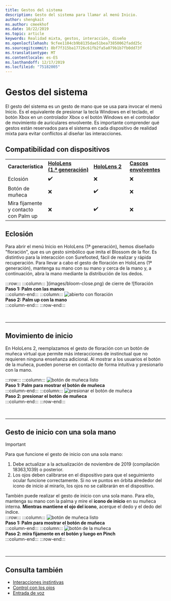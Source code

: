```yaml
---
title: Gestos del sistema
description: Gesto del sistema para llamar al menú Inicio.
author: shengkait
ms.author: cmeekhof
ms.date: 10/22/2019
ms.topic: article
keywords: Realidad mixta, gestos, interacción, diseño
ms.openlocfilehash: 9cfee1104cb9b8135dae51bea73850062fadd25c
ms.sourcegitcommit: 8bf7f315ba17726c61fb2fa5a079b1b7fb0dd73f
ms.translationtype: MT
ms.contentlocale: es-ES
ms.lasthandoff: 12/17/2019
ms.locfileid: "75182005"
---
```

# <a name="system-gesture"></a>Gestos del sistema

El gesto del sistema es un gesto de mano que se usa para invocar el menú Inicio. Es el equivalente de presionar la tecla Windows en el teclado, el botón Xbox en un controlador Xbox o el botón Windows en el controlador de movimiento de auriculares envolvente. Es importante comprender qué gestos están reservados para el sistema en cada dispositivo de realidad mixta para evitar conflictos al diseñar las interacciones.

## <a name="device-support"></a>Compatibilidad con dispositivos

<table>
    <colgroup>
    <col width="25%" />
    <col width="25%" />
    <col width="25%" />
    <col width="25%" />
    </colgroup>
    <tr>
        <td><strong>Característica</strong></td>
        <td><a href="hololens-hardware-details.md"><strong>HoloLens (1.ª generación)</strong></a></td>
        <td><a href="https://docs.microsoft.com/hololens/hololens2-hardware"><strong>HoloLens 2</strong></td>
        <td><a href="immersive-headset-hardware-details.md"><strong>Cascos envolventes</strong></a></td>
    </tr>
     <tr>
        <td>Eclosión</td>
        <td>✔️</td>
        <td>❌</td>
        <td>❌</td>
    </tr>
     <tr>
        <td>Botón de muñeca</td>
        <td>❌</td>
        <td>✔️</td>
        <td>❌</td>
    </tr>
    <tr>
        <td>Mira fijamente y contacto con Palm up</td>
        <td>❌</td>
        <td>✔️</td>
        <td>❌</td>
    </tr>
</table>

## <a name="bloom"></a>Eclosión
Para abrir el menú Inicio en HoloLens (1ª generación), hemos diseñado "floración", que es un gesto simbólico que imita el Blossom de la flor. Es distintivo para la interacción con Surefooted, fácil de realizar y rápida recuperación. Para llevar a cabo el gesto de floración en HoloLens (1ª generación), mantenga su mano con su mano y cerca de la mano y, a continuación, abra la mano mediante la distribución de los dedos.

:::row:::
    :::column:::
        ](images/bloom-close.png) de cierre de ![floración<br>
        **Paso 1: Palm con las manos**<br>
    :::column-end:::
    :::column:::
        ![abierto con floración](images/bloom-open.png)<br>
        **Paso 2: Palm up con la mano**<br>
    :::column-end:::
:::row-end:::

<br>

---

## <a name="start-gesture"></a>Movimiento de inicio
En HoloLens 2, reemplazamos el gesto de floración con un botón de muñeca virtual que permite más interacciones de instinctual que no requieren ninguna enseñanza adicional. Al mostrar a los usuarios el botón de la muñeca, pueden ponerse en contacto de forma intuitiva y presionarlo con la mano.

:::row:::
    :::column:::
        ![botón de muñeca listo](images/wrist-button-ready.png)<br>
        **Paso 1: Palm para mostrar el botón de muñeca**<br>
    :::column-end:::
    :::column:::
        ![presionar el botón de muñeca](images/wrist-button-press.png)<br>
        **Paso 2: presionar el botón de muñeca**<br>
    :::column-end:::
:::row-end:::

<br>

---


## <a name="one-handed-start-gesture"></a>Gesto de inicio con una sola mano

> [!IMPORTANT]
> Para que funcione el gesto de inicio con una sola mano:
>
> 1. Debe actualizar a la actualización de noviembre de 2019 (compilación 18363,1039) o posterior.
> 1. Los ojos deben calibrarse en el dispositivo para que el seguimiento ocular funcione correctamente. Si no ve puntos en órbita alrededor del icono de inicio al mirarlo, los ojos no se calibrarán en el dispositivo.

También puede realizar el gesto de inicio con una sola mano. Para ello, mantenga su mano con la palma y mire el **icono de inicio** en su muñeca interna. **Mientras mantiene el ojo del icono**, acerque el dedo y el dedo del índice.<br>
:::row:::
    :::column:::
        ![botón de muñeca listo](images/wrist-button-ready.png)<br>
        **Paso 1: Palm para mostrar el botón de muñeca**<br>
    :::column-end:::
    :::column:::
        ![botón de la muñeca](images/wrist-button-pinch.png)<br>
        **Paso 2: mira fijamente en el botón y luego en Pinch**<br>
    :::column-end:::
:::row-end:::

<br>

---

## <a name="see-also"></a>Consulta también

* [Interacciones instintivas](interaction-fundamentals.md)
* [Control con los ojos](eye-tracking.md)
* [Entrada de voz](voice-input.md)
